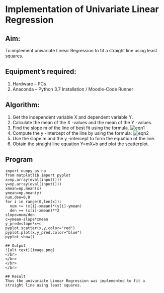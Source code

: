 # Implementation of Univariate Linear Regression
## Aim:
To implement univariate Linear Regression to fit a straight line using least squares.
## Equipment’s required:
1.	Hardware – PCs
2.	Anaconda – Python 3.7 Installation / Moodle-Code Runner
## Algorithm:
1.	Get the independent variable X and dependent variable Y.
2.	Calculate the mean of the X -values and the mean of the Y -values.
3.	Find the slope m of the line of best fit using the formula.
 ![eqn1](./eq1.jpg)
4.	Compute the y -intercept of the line by using the formula:
![eqn2](./eq2.jpg)  
5.	Use the slope m and the y -intercept to form the equation of the line.
6.	Obtain the straight line equation Y=mX+b and plot the scatterplot.
## Program
```
import numpy as np
from matplotlib import pyplot
x=np.array(eval(input()))
y=np.array(eval(input()))
xmean=np.mean(x)
ymean=np.mean(y)
num,den=0,0
for i in range(0,len(x)):
  num += (x[i]-xmean)*(y[i]-ymean)
  den += (x[i]-xmean)**2
slope=num/den
c=ymean-slope*xmean
y_pred=slope*x+c
pyplot.scatter(x,y,color="red")
pyplot.plot(x,y_pred,color="blue")
pyplot.show()
```





```
## Output
![alt text](image.png)
</br>
</br>
</br>
</br>

## Result
Thus the univariate Linear Regression was implemented to fit a straight line using least squares.
